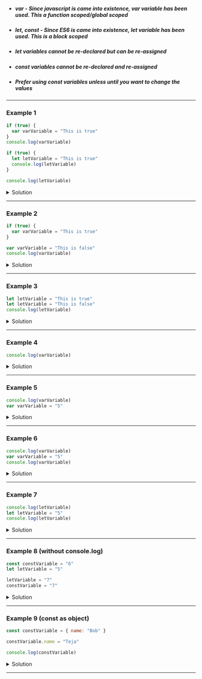 - ##### var - Since javascript is came into existence, var variable has been used. This a function scoped/global scoped

- ##### let, const - Since ES6 is came into existence, let variable has been used. This is a block scoped

- ##### let variables cannot be re-declared but <i>can be re-assigned</i>

- ##### const variables cannot be re-declared and re-assigned

- ##### Prefer using const variables unless until you want to change the values

---

### Example 1

```js
if (true) {
  var varVariable = "This is true"
}
console.log(varVariable)

if (true) {
  let letVariable = "This is true"
  console.log(letVariable)
}

console.log(letVariable)
```

<details>
<summary>Solution</summary>

```js
This is true
This is true // inside if condition
Reference Error: 'letVariable' is not defined. // outside
```

</details>

---

### Example 2

```js
if (true) {
  var varVariable = "This is true"
}

var varVariable = "This is false"
console.log(varVariable)
```

<details>
<summary>Solution</summary>

```js
This is false
```

</details>

---

### Example 3

```js
let letVariable = "This is true"
let letVariable = "This is false"
console.log(letVariable)
```

<details>
<summary>Solution</summary>

```js
Uncaught SyntaxError: Identifier 'letVariable' is already been declared
```

</details>

---

### Example 4

```js
console.log(varVariable)
```

<details>
<summary>Solution</summary>

```js
Uncaught Reference Error: 'varVariable' is not defined.
```

</details>

---

### Example 5

```js
console.log(varVariable)
var varVariable = "5"
```

<details>
<summary>Solution</summary>

undefined

</details>

---

### Example 6

```js
console.log(varVariable)
var varVariable = "5"
console.log(varVariable)
```

<details>
<summary>Solution</summary>

5

</details>

---

### Example 7

```js
console.log(letVariable)
let letVariable = "5"
console.log(letVariable)
```

<details>
<summary>Solution</summary>

Uncaught Reference Error: 'letVariable' is not defined.

</details>

---

### Example 8 (without console.log)

```js
const constVariable = "6"
let letVariable = "5"

letVariable = "7"
constVariable = "7"
```

<details>
<summary>Solution</summary>

Uncaught Type Error: Assignment to constant variable.

</details>

---

### Example 9 (const as object)

```js
const constVariable = { name: "Bob" }

constVariable.name = "Teja"

console.log(constVariable)
```

<details>
<summary>Solution</summary>

```js
{
  name: "Teja"
}
```

</details>

---
